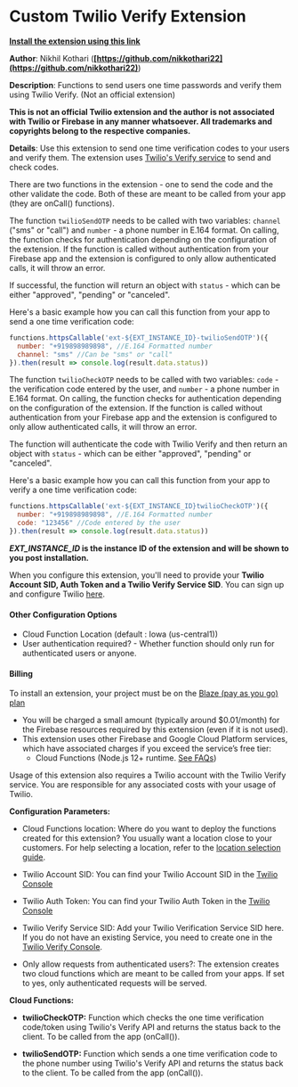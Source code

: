 # Custom Twilio Verify Extension

[**Install the extension using this link**](https://console.firebase.google.com/project/_/extensions/install?ref=nikkothari22/custom-twilio-verify-extension)

**Author**: Nikhil Kothari (**[https://github.com/nikkothari22](https://github.com/nikkothari22)**)

**Description**: Functions to send users one time passwords and verify them using Twilio Verify. (Not an official extension)

**This is not an official Twilio extension and the author is not associated with Twilio or Firebase in any manner whatsoever. All trademarks and copyrights belong to the respective companies.**

**Details**: Use this extension to send one time verification codes to your users and verify them. The extension uses [Twilio's Verify service](https://www.twilio.com/verify) to send and check codes.

There are two functions in the extension - one to send the code and the other validate the code. Both of these are meant to be called from your app (they are onCall() functions).

The function `twilioSendOTP` needs to be called with two variables: `channel` ("sms" or "call") and `number` - a phone number in E.164 format. On calling, the function checks for authentication depending on the configuration of the extension. If the function is called without authentication from your Firebase app and the extension is configured to only allow authenticated calls, it will throw an error.

If successful, the function will return an object with `status` - which can be either "approved", "pending" or "canceled". 

Here's a basic example how you can call this function from your app to send a one time verification code:

```js
functions.httpsCallable('ext-${EXT_INSTANCE_ID}-twilioSendOTP')({
  number: "+919898989898", //E.164 Formatted number
  channel: "sms" //Can be "sms" or "call"
}).then(result => console.log(result.data.status))
```

The function `twilioCheckOTP` needs to be called with two variables: `code` - the verification code entered by the user, and `number` - a phone number in E.164 format. On calling, the function checks for authentication depending on the configuration of the extension. If the function is called without authentication from your Firebase app and the extension is configured to only allow authenticated calls, it will throw an error.

The function will authenticate the code with Twilio Verify and then return an object with `status` - which can be either "approved", "pending" or "canceled". 

Here's a basic example how you can call this function from your app to verify a one time verification code:

```js
functions.httpsCallable('ext-${EXT_INSTANCE_ID}twilioCheckOTP')({
  number: "+919898989898", //E.164 Formatted number
  code: "123456" //Code entered by the user
}).then(result => console.log(result.data.status))
```

***EXT_INSTANCE_ID* is the instance ID of the extension and will be shown to you post installation.**

When you configure this extension, you'll need to provide your **Twilio Account SID, Auth Token and a Twilio Verify Service SID**. You can sign up and configure Twilio [here](https://www.twilio.com/verify).

#### Other Configuration Options
- Cloud Function Location (default : Iowa (us-central1))
- User authentication required? - Whether function should only run for authenticated users or anyone.

#### Billing
To install an extension, your project must be on the [Blaze (pay as you go) plan](https://firebase.google.com/pricing)

- You will be charged a small amount (typically around $0.01/month) for the Firebase resources required by this extension (even if it is not used).
- This extension uses other Firebase and Google Cloud Platform services, which have associated charges if you exceed the service’s free tier:
  - Cloud Functions (Node.js 12+ runtime. [See FAQs](https://firebase.google.com/support/faq#expandable-24))

Usage of this extension also requires a Twilio account with the Twilio Verify service. You are responsible for any associated costs with your usage of Twilio.




**Configuration Parameters:**

* Cloud Functions location: Where do you want to deploy the functions created for this extension? You usually want a location close to your customers. For help selecting a location, refer to the [location selection guide](https://firebase.google.com/docs/functions/locations).

* Twilio Account SID: You can find your Twilio Account SID in the [Twilio Console](https://www.twilio.com/console)

* Twilio Auth Token: You can find your Twilio Auth Token in the [Twilio Console](https://www.twilio.com/console)

* Twilio Verify Service SID: Add your Twilio Verification Service SID here. If you do not have an existing Service, you need to create one in the [Twilio Verify Console](https://www.twilio.com/console/verify/services).

* Only allow requests from authenticated users?: The extension creates two cloud functions which are meant to be called from your apps. If set to yes, only authenticated requests will be served.



**Cloud Functions:**

* **twilioCheckOTP:** Function which checks the one time verification code/token using Twilio's Verify API and returns the status back to the client. To be called from the app (onCall()).

* **twilioSendOTP:** Function which sends a one time verification code to the phone number using Twilio's Verify API and returns the status back to the client. To be called from the app (onCall()).
